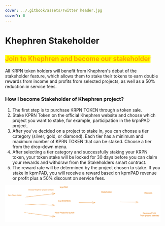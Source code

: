 ```yaml
---
cover: ../.gitbook/assets/Twitter header.jpg
coverY: 0
---
```


# Khephren Stakeholder

## <mark style="color:orange;">Join to Khephren and become our stakeholder</mark>

All KRPN token holders will benefit from Khephren's debut of the stakeholder feature, which allows them to stake their tokens to earn double rewards from income and profits from selected projects, as well as a 50% reduction in service fees.

### How I become Stakeholder of Khephren project?

1. The first step is to purchase KRPN TOKEN through a token sale.
2. Stake KPRN Token on the official Khephren website and choose which project you want to stake, for example, participation in the krpnPAD project.
3. After you've decided on a project to stake in, you can choose a tier category (silver, gold, or diamond). Each tier has a minimum and maximum number of KPRN TOKEN that can be staked. Choose a tier from the drop-down menu.
4. After selecting a tier category and successfully staking your KRPN token, your token stake will be locked for 30 days before you can claim your rewards and withdraw from the Stakeholders smart contract.
5. The reward rate will be determined by the project chosen to stake. If you stake in kprnPAD, you will receive a reward based on kprnPAD revenue or profit plus a 50% discount on service fees.

<img src="../.gitbook/assets/file.drawing (1).svg" alt="Become Stakeholder illustration" class="gitbook-drawing">

###
